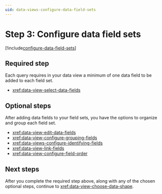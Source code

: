 ```yaml
---
uid: data-views-configure-data-field-sets
---
```


# Step 3: Configure data field sets

[!include[configure-data-field-sets](_includes/configure-data-field-sets.md)]

## Required step

Each query requires in your data view a minimum of one data field to be added to each field set.

- <xref:data-view-select-data-fields>

## Optional steps

After adding data fields to your field sets, you have the options to organize and group each field set.

- <xref:data-view-edit-data-fields> 
- <xref:data-view-configure-grouping-fields>
- <xref:data-views-configure-identifying-fields>
- <xref:data-view-link-fields>
- <xref:data-view-configure-field-order>

## Next steps

After you complete the required step above, along with any of the chosen optional steps, continue to <xref:data-view-choose-data-shape>.